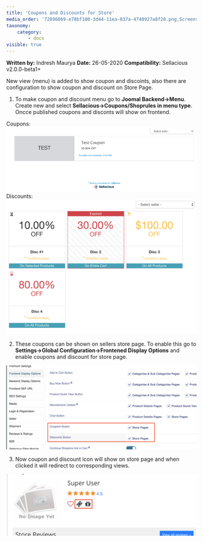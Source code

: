 ```yaml
---
title: 'Coupons and Discounts for Store'
media_order: '72896069-e78bf100-3d44-11ea-837a-4740927a8f28.png,Screenshot 2020-05-26 at 12.55.50 PM.png,72896061-e3f86a00-3d44-11ea-8750-64dac402061c.png'
taxonomy:
    category:
        - docs
visible: true
---
```


**Written by:** Indresh Maurya
**Date:** 26-05-2020
**Compatibility:** Sellacious v2.0.0-beta1+

New view (menu) is added to show coupon and discoints, also there are configuration to show coupon and discount on Store Page.

1. To make coupon and discount menu go to **Joomal Backend->Menu**. Create new and select **Sellacious->Coupons/Shoprules in menu type**. Oncce published coupons and disconts will show on frontend.

Coupons:
![](Screenshot%202020-05-26%20at%2012.55.50%20PM.png)
Discounts:
![](72896069-e78bf100-3d44-11ea-837a-4740927a8f28.png)

2. These coupons can be shown on sellers store page. To enable this go to **Settings->Global Configuration->Frontened Display Options** and enable coupons and discount for store page.

![](72896061-e3f86a00-3d44-11ea-8750-64dac402061c.png)


3. Now coupon and discount icon will show on store page and when clicked it will redirect to corresponding views.

![](72896075-eb1f7800-3d44-11ea-8c13-51be164f23ed.png)

